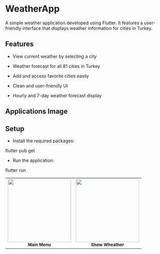 # WeatherApp
A simple weather application developed using Flutter. It features a user-friendly interface that displays weather information for cities in Turkey.

## Features
* View current weather by selecting a city

* Weather forecast for all 81 cities in Turkey

* Add and access favorite cities easily

* Clean and user-friendly UI

* Hourly and 7-day weather forecast display

## Applications Image
<table align="center">
  <tr>
    <td align="center">
      <img src="images/Main_Menu.jpg" width="200"/><br>
      <sub><b>Main Menu</b></sub>
    </td>
        <td align="center">
      <img src="images/Show_wheather.jpg" width="200"/><br>
      <sub><b>Show Wheather</b></sub>
    </td>

## Setup
* Install the required packages:

flutter pub get

* Run the application:

flutter run
